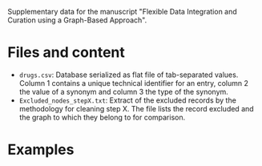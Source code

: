 Supplementary data for the manuscript "Flexible Data Integration and Curation using a Graph-Based Approach".

# Files and content

- `drugs.csv`: Database serialized as flat file of tab-separated values. Column 1 contains a unique technical identifier for an entry, column 2 the value of a synonym and column 3 the type of the synonym.
- `Excluded_nodes_stepX.txt`: Extract of the excluded records by the methodology for cleaning step X. The file lists the record excluded and the graph to which they belong to for comparison.

# Examples

